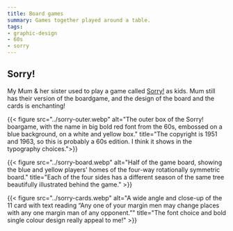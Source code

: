 ```yaml
---
title: Board games
summary: Games together played around a table.
tags:
- graphic-design
- 60s
- sorry
---
```


## Sorry!

My Mum & her sister used to play a game called [Sorry!](https://en.wikipedia.org/wiki/Sorry!_(game)) as kids. Mum still has their version of the boardgame, and the design of the board and the cards is enchanting!

{{< figure src="../sorry-outer.webp" alt="The outer box of the Sorry! boargame, with the name in big bold red font from the 60s, embossed on a blue background, on a white and yellow box." title="The copyright is 1951 and 1963, so this is probably a 60s edition. I think it shows in the typography choices.">}}

{{< figure src="../sorry-board.webp" alt="Half of the game board, showing the blue and yellow players&apos; homes of the four-way rotationally symmetric board." title="Each of the four sides has a different season of the same tree beautifully illustrated behind the game." >}}

{{< figure src="../sorry-cards.webp" alt="A wide angle and close-up of the 11 card with text reading &ldquo;Any one of your margin men may change places with any one margin man of any opponent.&rdquo;" title="The font choice and bold single colour design really appeal to me!" >}}

